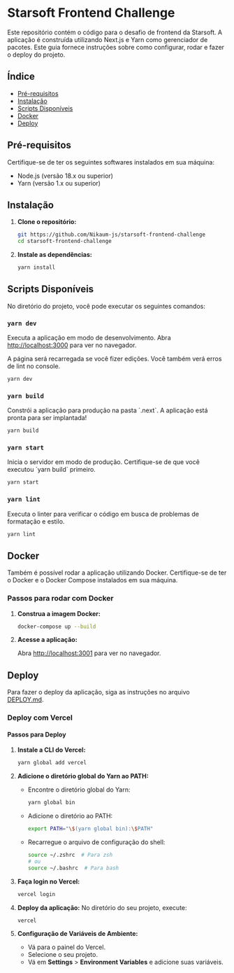 # Starsoft Frontend Challenge

Este repositório contém o código para o desafio de frontend da Starsoft. A aplicação é construída utilizando Next.js e Yarn como gerenciador de pacotes. Este guia fornece instruções sobre como configurar, rodar e fazer o deploy do projeto.

## Índice

- [Pré-requisitos](#pré-requisitos)
- [Instalação](#instalação)
- [Scripts Disponíveis](#scripts-disponíveis)
- [Docker](#docker)
- [Deploy](#deploy)

## Pré-requisitos

Certifique-se de ter os seguintes softwares instalados em sua máquina:

- Node.js (versão 18.x ou superior)
- Yarn (versão 1.x ou superior)

## Instalação

1. **Clone o repositório:**

   ```bash
   git https://github.com/Nikaum-js/starsoft-frontend-challenge
   cd starsoft-frontend-challenge
   ```

2. **Instale as dependências:**

   ```bash
   yarn install
   ```

## Scripts Disponíveis

No diretório do projeto, você pode executar os seguintes comandos:

### `yarn dev`

Executa a aplicação em modo de desenvolvimento.
Abra [http://localhost:3000](http://localhost:3000) para ver no navegador.

A página será recarregada se você fizer edições.
Você também verá erros de lint no console.

```bash
yarn dev
```

### `yarn build`

Constrói a aplicação para produção na pasta \`.next\`.
A aplicação está pronta para ser implantada!

```bash
yarn build
```

### `yarn start`

Inicia o servidor em modo de produção.
Certifique-se de que você executou \`yarn build\` primeiro.

```bash
yarn start
```

### `yarn lint`

Executa o linter para verificar o código em busca de problemas de formatação e estilo.

```bash
yarn lint
```

## Docker

Também é possível rodar a aplicação utilizando Docker. Certifique-se de ter o Docker e o Docker Compose instalados em sua máquina.

### Passos para rodar com Docker

1. **Construa a imagem Docker:**

   ```bash
   docker-compose up --build
   ```

2. **Acesse a aplicação:**

   Abra [http://localhost:3001](http://localhost:3001) para ver no navegador.

## Deploy

Para fazer o deploy da aplicação, siga as instruções no arquivo [DEPLOY.md](./DEPLOY.md).

### Deploy com Vercel

#### Passos para Deploy

1. **Instale a CLI do Vercel:**
   ```bash
   yarn global add vercel
   ```

2. **Adicione o diretório global do Yarn ao PATH:**
   - Encontre o diretório global do Yarn:
     ```bash
     yarn global bin
     ```
   - Adicione o diretório ao PATH:
     ```bash
     export PATH="\$(yarn global bin):\$PATH"
     ```
   - Recarregue o arquivo de configuração do shell:
     ```bash
     source ~/.zshrc  # Para zsh
     # ou
     source ~/.bashrc  # Para bash
     ```

3. **Faça login no Vercel:**
   ```bash
   vercel login
   ```

4. **Deploy da aplicação:**
   No diretório do seu projeto, execute:
   ```bash
   vercel
   ```

5. **Configuração de Variáveis de Ambiente:**
   - Vá para o painel do Vercel.
   - Selecione o seu projeto.
   - Vá em **Settings** > **Environment Variables** e adicione suas variáveis.
